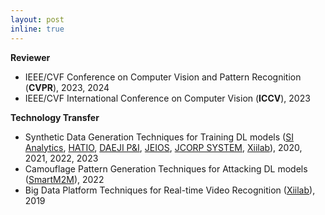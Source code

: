 ```yaml
---
layout: post
inline: true
---
```


**Reviewer**
- IEEE/CVF Conference on Computer Vision and Pattern Recognition (**CVPR**), 2023, 2024
- IEEE/CVF International Conference on Computer Vision (**ICCV**), 2023

**Technology Transfer**
- Synthetic Data Generation Techniques for Training DL models ([SI Analytics](https://www.si-analytics.ai/), [HATIO](http://www.haga.kr/), [DAEJI P&I](http://www.daejicar.com/eng/main/main.php), [JEIOS](https://www.jhcare.kr/), [JCORP SYSTEM](http://www.jcorpsystem.co.kr/), [Xiilab](https://xiilab.com/)), 2020, 2021, 2022, 2023
- Camouflage Pattern Generation Techniques for Attacking DL models ([SmartM2M](https://www.smartm2m.co.kr/)), 2022
- Big Data Platform Techniques for Real-time Video Recognition ([Xiilab](https://xiilab.com/)), 2019
